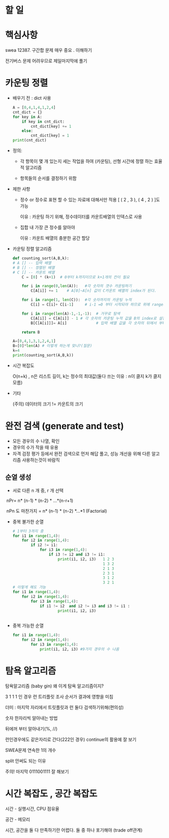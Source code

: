 



# 할 일



# 핵심사항

swea 12387. 구간합 문제 매우 중요 . 이해하기

전기버스 문제 어려우므로 제일마지막에 풀기



# 카운팅 정렬

- 배우기 전 : dict 사용

  ```python
  A = [0,4,1,4,1,2,4]
  cnt_dict = {}
  for key in A:
      if key in cnt_dict:
          cnt_dict[key] += 1
      else:
          cnt_dict[key] = 1
  print(cnt_dict)
  ```



* 정의: 

  - 각 항목이 몇 개 있는지 세는 작업을 하여 (카운팅), 선형 시간에 정렬 하는 효율적 알고리즘

  - 항목들의 순서를 결정하기 위함

    

* 제한 사항

  - 정수 or 정수로 표현 할 수 있는 자료에 대해서만 적용 [ ( 2 , 3 ), ( 4 , 2 ) ]도 가능

    이유 : 카운팅 하기 위해, 정수데이터를 카운트배열의 인덱스로 사용

  - 집합 내 가장 큰 정수를 알아야

    이유 : 카운트 배열의 충분한 공간 할당

    

* 카운팅 정렬 알고리즘

  ```python
  def counting_sort(A,B,k):
  # A [] -- 입력 배열
  # B [] -- 정렬된 배열
  # C [] -- 카운트 배열
      C = [0] * (k+1)  # 0부터 k까지이므로 k+1개의 칸이 필요
  
      for i in range(0,len(A)):   #각 숫자의 갯수 카운팅하기
          C[A[i]] += 1    # A[0]~A[n] 값이 C카운트 배열의 index가 된다.
  
      for i in range(1, len(C)):  #각 숫자까지의 카운팅 누적
          C[i] = C[i]+ C[i-1]     # i-1 =0 부터 시작되야 하므로 위에 range시작값이 1
  
      for i in range(len(A)-1,-1,-1):  # 거꾸로 탐색
          C[A[i]] = C[A[i]] - 1 # 각 숫자의 카운팅 누적 값을 B의 index로 설정하기위해
          B[C[A[i]]]= A[i]             # 입력 배열 값을 각 숫자의 뒤에서 부터 저장
  
      return B
  
  A=[0,4,1,3,1,2,4,1]
  B=[0]*len(A) # 이렇게 하는게 맞나?(질문)
  k=4
  print(counting_sort(A,B,k))
  ```



* 시간 복잡도 

  O(n+k) , n은 리스트 길이, k는 정수의 최대값(둘다 쓰는 이유 : n이 클지 k가 클지 모름)

  

* 기타

  (주의) 데이터의 크기 != 카운트의 크기

  

# 완전 검색 (generate and test)

* 모든 경우의 수 나열, 확인
* 경우의 수가 작을 때 유용
* 자격 검정 평가 등에서 완전 검색으로 먼저 해답 풀고, 성능 개선을 위해 다른 알고리즘 사용하는것이 바람직



## 순열 생성

* 서로 다른 n 개 중, r  개 선택 

​		nPr= n* (n-1) * (n-2) * ...*(n-r+1)

​		nPn 도 마찬가지 = n* (n-1) * (n-2) *...*1 (Factorial)



* 중복 불가한 순열

  ```python
  # 1부터 3까지 중
  for i1 in range(1,4):
      for i2 in range(1,4):
          if i2 != i1:
              for i3 in range(1,4):
                  if i3 != i2 and i3 != i1:
                      print(i1, i2, i3)   1 2 3
                                          1 3 2
                                          2 1 3
                                          2 3 1
                                          3 1 2
                                          3 2 1
  # 이렇게 해도 가능                                        
  for i1 in range(1,4):
      for i2 in range(1,4):
          for i3 in range(1,4):
              if i1 != i2  and i2 != i3 and i3 != i1 :
                      print(i1, i2, i3)                                        
                        
  ```

  

* 중복 가능한 순열

  ```python
  for i1 in range(1,4):
      for i2 in range(1,4):
          for i3 in range(1,4):
              print(i1, i2, i3) #9가지 경우의 수 나옴
  ```



# 탐욕 알고리즘 



탐욕알고리즘 (baby gin) 왜 이게 탐욕 알고리즘이지?

3 1 1 1 인 경우 런 트리플릿 조사 순서가 결과에 영향을 미침

더미 : 마지막 자리에서 트릿플릿과 런 둘다 검색하기위해(편의성)



숫자 한자리씩 알아내는 방법

뒤에꺼 부터 알아내기(%, //)



런인경우에도 같은자리로 간다(222인 경우) continue의 활용예 잘 보기

SWEA문제 연속한 1의 개수

split 안써도 되는 이유 

주의! 마지막 0111001111 잘 해보기





# 시간 복잡도 , 공간 복잡도

시간 - 실행시간, CPU 점유율

공간 - 메모리

시간, 공간을 둘 다 만족하기란 어렵다. 둘 중 하나 포기해야 (trade off관계)

